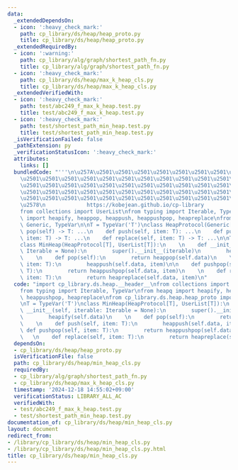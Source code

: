 ```yaml
---
data:
  _extendedDependsOn:
  - icon: ':heavy_check_mark:'
    path: cp_library/ds/heap/heap_proto.py
    title: cp_library/ds/heap/heap_proto.py
  _extendedRequiredBy:
  - icon: ':warning:'
    path: cp_library/alg/graph/shortest_path_fn.py
    title: cp_library/alg/graph/shortest_path_fn.py
  - icon: ':heavy_check_mark:'
    path: cp_library/ds/heap/max_k_heap_cls.py
    title: cp_library/ds/heap/max_k_heap_cls.py
  _extendedVerifiedWith:
  - icon: ':heavy_check_mark:'
    path: test/abc249_f_max_k_heap.test.py
    title: test/abc249_f_max_k_heap.test.py
  - icon: ':heavy_check_mark:'
    path: test/shortest_path_min_heap.test.py
    title: test/shortest_path_min_heap.test.py
  _isVerificationFailed: false
  _pathExtension: py
  _verificationStatusIcon: ':heavy_check_mark:'
  attributes:
    links: []
  bundledCode: "'''\n\u257A\u2501\u2501\u2501\u2501\u2501\u2501\u2501\u2501\u2501\u2501\
    \u2501\u2501\u2501\u2501\u2501\u2501\u2501\u2501\u2501\u2501\u2501\u2501\u2501\
    \u2501\u2501\u2501\u2501\u2501\u2501\u2501\u2501\u2501\u2501\u2501\u2501\u2501\
    \u2501\u2501\u2501\u2501\u2501\u2501\u2501\u2501\u2501\u2501\u2501\u2501\u2501\
    \u2501\u2501\u2501\u2501\u2501\u2501\u2501\u2501\u2501\u2501\u2501\u2501\u2501\
    \u2578\n             https://kobejean.github.io/cp-library               \n'''\n\
    from collections import UserList\nfrom typing import Iterable, TypeVar\nfrom heapq\
    \ import heapify, heappop, heappush, heappushpop, heapreplace\nfrom typing import\
    \ Generic, TypeVar\n\nT = TypeVar('T')\nclass HeapProtocol(Generic[T]):\n    def\
    \ pop(self) -> T: ...\n    def push(self, item: T): ...\n    def pushpop(self,\
    \ item: T) -> T: ...\n    def replace(self, item: T) -> T: ...\n\nT = TypeVar('T')\n\
    class MinHeap(HeapProtocol[T], UserList[T]):\n    \n    def __init__(self, iterable:\
    \ Iterable = None):\n        super().__init__(iterable)\n        heapify(self.data)\n\
    \    \n    def pop(self):\n        return heappop(self.data)\n    \n    def push(self,\
    \ item: T):\n        heappush(self.data, item)\n\n    def pushpop(self, item:\
    \ T):\n        return heappushpop(self.data, item)\n    \n    def replace(self,\
    \ item: T):\n        return heapreplace(self.data, item)\n"
  code: "import cp_library.ds.heap.__header__\nfrom collections import UserList\n\
    from typing import Iterable, TypeVar\nfrom heapq import heapify, heappop, heappush,\
    \ heappushpop, heapreplace\nfrom cp_library.ds.heap.heap_proto import HeapProtocol\n\
    \nT = TypeVar('T')\nclass MinHeap(HeapProtocol[T], UserList[T]):\n    \n    def\
    \ __init__(self, iterable: Iterable = None):\n        super().__init__(iterable)\n\
    \        heapify(self.data)\n    \n    def pop(self):\n        return heappop(self.data)\n\
    \    \n    def push(self, item: T):\n        heappush(self.data, item)\n\n   \
    \ def pushpop(self, item: T):\n        return heappushpop(self.data, item)\n \
    \   \n    def replace(self, item: T):\n        return heapreplace(self.data, item)\n"
  dependsOn:
  - cp_library/ds/heap/heap_proto.py
  isVerificationFile: false
  path: cp_library/ds/heap/min_heap_cls.py
  requiredBy:
  - cp_library/alg/graph/shortest_path_fn.py
  - cp_library/ds/heap/max_k_heap_cls.py
  timestamp: '2024-12-18 14:55:02+09:00'
  verificationStatus: LIBRARY_ALL_AC
  verifiedWith:
  - test/abc249_f_max_k_heap.test.py
  - test/shortest_path_min_heap.test.py
documentation_of: cp_library/ds/heap/min_heap_cls.py
layout: document
redirect_from:
- /library/cp_library/ds/heap/min_heap_cls.py
- /library/cp_library/ds/heap/min_heap_cls.py.html
title: cp_library/ds/heap/min_heap_cls.py
---
```

